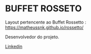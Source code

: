 # BUFFET ROSSETO
Layout pertencente ao Buffet Rossetto : https://matheussnk.github.io/rossetto/ 

Desenvolvedor do projeto.

[Linkedin](https://br.linkedin.com/in/matheus-mendonca-lima)


